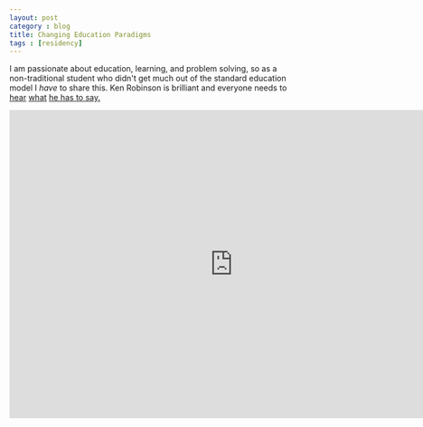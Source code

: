 ```yaml
---
layout: post
category : blog
title: Changing Education Paradigms
tags : [residency]
---
```

<p>I am passionate about education, learning, and problem solving, so as a non-traditional student who didn't get much out of the standard education model I <em>have</em> to share this. Ken Robinson is brilliant and everyone needs to <a href="http://www.youtube.com/watch?v=iG9CE55wbtY">hear</a> <a href="http://www.youtube.com/watch?v=r9LelXa3U_I">what</a> <a href="http://www.youtube.com/watch?v=9X0CESnGQ8U&amp;feature=related">he has to say.</a></p>

<iframe width="790" height="545" src="http://www.youtube.com/embed/zDZFcDGpL4U" frameborder="0">  </iframe>

